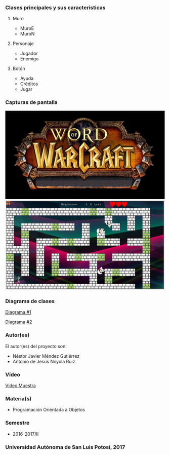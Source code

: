 
### Clases principales y sus características
1. Muro
    - MuroE
    - MuroN

2. Personaje
    - Jugador
    - Enemigo

3. Botón
    - Ayuda
    - Créditos 
    - Jugar
    
### Capturas de pantalla

![GitHub Logo](2408.jpg)
![GitHub Logo](Juego2.PNG)
### Diagrama de clases
[Diagrama #1](https://plus.google.com/photos/113828127959402830080/album/6425319837927158817/6425319837735476658?authkey=CNKUmsDv9faz9AE)

[Diagrama #2](https://plus.google.com/photos/113828127959402830080/album/6425319837927158817/6425319839099449426?authkey=CNKUmsDv9faz9AE)

### Autor(es)
El autor(es) del proyecto son:
- Néstor Javier Méndez Gutiérrez
- Antonio de Jesús Noyola Ruiz

### Vídeo
[Video Muestra](https://www.youtube.com/watch?v=i0rIihtdYG8)

### Materia(s)
- Programación Orientada a Objetos

### Semestre
- 2016-2017/II

### Universidad Autónoma de San Luis Potosí, 2017

